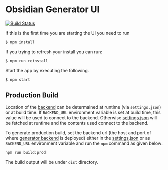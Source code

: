 Obsidian Generator UI
=====================
[![Build Status](https://travis-ci.org/obsidian-toaster/generator-frontend.svg?branch=master)](https://travis-ci.org/obsidian-toaster/generator-frontend)

If this is the first time you are starting the UI you need to run

```bash
$ npm install
```

If you trying to refresh your install you can run:

```bash
$ npm run reinstall
```

Start the app by executing the following.

```bash
$ npm start
```

## Production Build

Location of the [backend][2] can be determained at runtime (via `settings.json`) or at build time.
If `BACKEND_URL` environment variable is set at build time, this value will be used to connect to the backend.
Otherwise [settings.json][1] will be fetched at runtime and the contents used connect to the backend.

To generate production build, set the backend url (the host and port of where
[generator backend][2] is deployed) either in the [settings.json][1] or as `BACKEND_URL` environment variable
and run the `npm` command as given below:

```bash
npm run build:prod
```

The build output will be under `dist` directory.

[1]: https://github.com/obsidian-toaster/generator-frontend/blob/master/src/assets/settings.json
[2]: https://github.com/obsidian-toaster/generator-backend